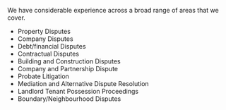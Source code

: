 We have considerable experience across a broad range of areas that we cover.
 
- Property Disputes
- Company Disputes
- Debt/financial Disputes
- Contractual Disputes
- Building and Construction Disputes
- Company and Partnership Dispute
- Probate Litigation
- Mediation and Alternative Dispute Resolution
- Landlord Tenant Possession Proceedings
- Boundary/Neighbourhood Disputes